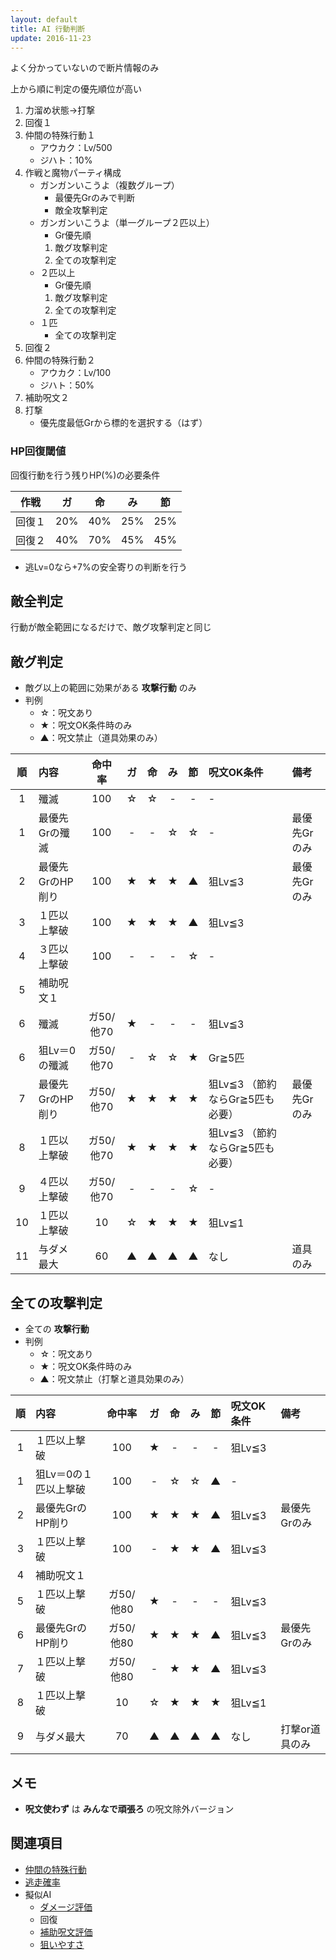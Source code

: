 ```yaml
---
layout: default
title: AI 行動判断
update: 2016-11-23
---
```


よく分かっていないので断片情報のみ

上から順に判定の優先順位が高い

1. 力溜め状態→打撃
2. 回復１
3. 仲間の特殊行動１
	* アウカク：Lv/500
	* ジハト：10%
4. 作戦と魔物パーティ構成
	* ガンガンいこうよ（複数グループ）
		* 最優先Grのみで判断
		* 敵全攻撃判定
	* ガンガンいこうよ（単一グループ２匹以上）
		* Gr優先順
		1. 敵グ攻撃判定
		2. 全ての攻撃判定
	* ２匹以上
		* Gr優先順
		1. 敵グ攻撃判定
		2. 全ての攻撃判定
	* １匹
		* 全ての攻撃判定
5. 回復２
6. 仲間の特殊行動２
	* アウカク：Lv/100
	* ジハト：50%
7. 補助呪文２
8. 打撃
	* 優先度最低Grから標的を選択する（はず）

### HP回復閾値

回復行動を行う残りHP(%)の必要条件

| 作戦   | ガ  | 命  | み  | 節  |
|:------:|:---:|:---:|:---:|:---:|
| 回復１ | 20% | 40% | 25% | 25% |
| 回復２ | 40% | 70% | 45% | 45% |

* 逃Lv=0なら+7%の安全寄りの判断を行う


## 敵全判定

行動が敵全範囲になるだけで、敵グ攻撃判定と同じ


## 敵グ判定

* 敵グ以上の範囲に効果がある __攻撃行動__ のみ
* 判例
	* ☆：呪文あり
	* ★：呪文OK条件時のみ
	* ▲：呪文禁止（道具効果のみ）

| 順 | 内容             | 命中率    | ガ | 命 | み | 節 | 呪文OK条件 | 備考 |
|:--:|:-----------------|:---------:|:--:|:--:|:--:|:--:|:-----------|:-----|
|  1 | 殲滅             | 100       | ☆ | ☆ | -  | -  | -          |
|  1 | 最優先Grの殲滅   | 100       | -  | -  | ☆ | ☆ | -          | 最優先Grのみ |
|  2 | 最優先GrのHP削り | 100       | ★ | ★ | ★ | ▲ | 狙Lv≦3    | 最優先Grのみ |
|  3 | １匹以上撃破     | 100       | ★ | ★ | ★ | ▲ | 狙Lv≦3    |
|  4 | ３匹以上撃破     | 100       | -  | -  | -  | ☆ | -          |
|  5 | 補助呪文１       |
|  6 | 殲滅             | ガ50/他70 | ★ | -  | -  | -  | 狙Lv≦3    |
|  6 | 狙Lv＝0の殲滅    | ガ50/他70 | -  | ☆ | ☆ | ★ | Gr≧5匹    |
|  7 | 最優先GrのHP削り | ガ50/他70 | ★ | ★ | ★ | ★ | 狙Lv≦3 （節約ならGr≧5匹も必要） | 最優先Grのみ |
|  8 | １匹以上撃破     | ガ50/他70 | ★ | ★ | ★ | ★ | 狙Lv≦3 （節約ならGr≧5匹も必要） |
|  9 | ４匹以上撃破     | ガ50/他70 | -  | -  | -  | ☆ | -          |
| 10 | １匹以上撃破     | 10        | ☆ | ★ | ★ | ★ | 狙Lv≦1    |
| 11 | 与ダメ最大       | 60        | ▲ | ▲ | ▲ | ▲ | なし       | 道具のみ |


## 全ての攻撃判定

* 全ての __攻撃行動__
* 判例
	* ☆：呪文あり
	* ★：呪文OK条件時のみ
	* ▲：呪文禁止（打撃と道具効果のみ）

| 順 | 内容                  | 命中率    | ガ | 命 | み | 節 | 呪文OK条件 | 備考 |
|:--:|:----------------------|:---------:|:--:|:--:|:--:|:--:|:-----------|:-----|
|  1 | １匹以上撃破          | 100       | ★ | -  | -  | -  | 狙Lv≦3    |
|  1 | 狙Lv＝0の１匹以上撃破 | 100       | -  | ☆ | ☆ | ▲ | -          |
|  2 | 最優先GrのHP削り      | 100       | ★ | ★ | ★ | ▲ | 狙Lv≦3    | 最優先Grのみ |
|  3 | １匹以上撃破          | 100       | -  | ★ | ★ | ▲ | 狙Lv≦3    |
|  4 | 補助呪文１            |
|  5 | １匹以上撃破          | ガ50/他80 | ★ | -  | -  | -  | 狙Lv≦3    |
|  6 | 最優先GrのHP削り      | ガ50/他80 | ★ | ★ | ★ | ▲ | 狙Lv≦3    | 最優先Grのみ |
|  7 | １匹以上撃破          | ガ50/他80 | -  | ★ | ★ | ▲ | 狙Lv≦3    |
|  8 | １匹以上撃破          | 10        | ☆ | ★ | ★ | ★ | 狙Lv≦1    |
|  9 | 与ダメ最大            | 70        | ▲ | ▲ | ▲ | ▲ | なし       | 打撃or道具のみ |


## メモ

* __呪文使わず__ は __みんなで頑張ろ__ の呪文除外バージョン


## 関連項目

* [仲間の特殊行動](special)
* [逃走確率](escape)
* 擬似AI
	* [ダメージ評価](ai_damage)
	* 回復
	* [補助呪文評価](ai_spell_aux)
	* [狙いやすさ](ai_targeting)
